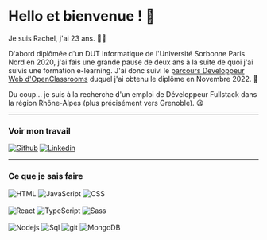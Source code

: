 # Hello et bienvenue ! 👋

Je suis Rachel, j'ai 23 ans. 🙋‍♀️

D'abord diplômée d'un DUT Informatique de l'Université Sorbonne Paris Nord en 2020, j'ai fais une grande pause de deux ans à la suite de quoi j'ai suivis une formation e-learning. J'ai donc suivi le [parcours Developpeur Web d'OpenClassrooms](https://openclassrooms.com/fr/paths/717-developpeur-web) duquel j'ai obtenu le diplôme en Novembre 2022. 📜

Du coup... je suis à la recherche d'un emploi de Développeur Fullstack dans la région Rhône-Alpes (plus précisément vers Grenoble). 😫

---

### Voir mon travail

[![Github](https://img.shields.io/badge/-Github-000?style=for-the-badge&logo=Github&logoColor=white)](https://github.com/barthRachel)
[![Linkedin](https://img.shields.io/badge/-LinkedIn-blue?style=for-the-badge&logo=Linkedin&logoColor=white)](https://www.linkedin.com/in/rachel-barthelery/)

---

### Ce que je sais faire

<p>
  <img alt="HTML" src="https://img.shields.io/badge/html5-%23E34F26.svg?style=for-the-badge&logo=html5&logoColor=white" />
  <img alt="JavaScript" src="https://img.shields.io/badge/javascript-%23323330.svg?style=for-the-badge&logo=javascript&logoColor=%23F7DF1E" />
  <img alt="CSS" src="https://img.shields.io/badge/CSS-239120?&style=for-the-badge&logo=css3&logoColor=white" />
  <br><br>
  <img alt="React" src="https://img.shields.io/badge/-React-45b8d8?style=for-the-badge&logo=react&logoColor=white" />
  <img alt="TypeScript" src="https://img.shields.io/badge/-TypeScript-007ACC?style=for-the-badge&logo=typescript&logoColor=white" />
  <img alt="Sass" src="https://img.shields.io/badge/-Sass-CC6699?style=for-the-badge&logo=sass&logoColor=white" />
   <br><br>
  <img alt="Nodejs" src="https://img.shields.io/badge/-Nodejs-43853d?style=for-the-badge&logo=Node.js&logoColor=white" />
  <img alt="Sql" src="https://img.shields.io/badge/-SQL-0079d6?style=for-the-badge&logo=mysql&logoColor=white" />
  <img alt="git" src="https://img.shields.io/badge/-Git-F05032?style=for-the-badge&logo=git&logoColor=white" />
  <img alt="MongoDB" src="https://img.shields.io/badge/-MongoDB-13aa52?style=for-the-badge&logo=mongodb&logoColor=white" />
<br><br>
</p>
<!--
**barthRachel/barthRachel** is a ✨ _special_ ✨ repository because its `README.md` (this file) appears on your GitHub profile.

Here are some ideas to get you started:

- 🔭 I’m currently working on ...
- 🌱 I’m currently learning ...
- 👯 I’m looking to collaborate on ...
- 🤔 I’m looking for help with ...
- 💬 Ask me about ...
- 📫 How to reach me: ...
- 😄 Pronouns: ...
- ⚡ Fun fact: ...
-->
